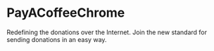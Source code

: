 PayACoffeeChrome
================

Redefining the donations over the Internet. Join the new standard for sending donations in an easy way.
